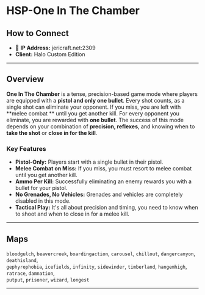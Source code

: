# HSP-One In The Chamber

## How to Connect

* 🔗 **IP Address:** jericraft.net:2309
* **Client:** Halo Custom Edition

---

## Overview

**One In The Chamber** is a tense, precision-based game mode where players are equipped with a **pistol and only one
bullet**. Every shot counts, as a single shot can eliminate your opponent. If you miss, you are left with **melee combat
** until you get another kill. For every opponent you eliminate, you are rewarded with **one bullet**. The success of
this mode depends on your combination of **precision, reflexes**, and knowing when to **take the shot** or **close in
for the kill**.

### Key Features

- **Pistol-Only:** Players start with a single bullet in their pistol.
- **Melee Combat on Miss:** If you miss, you must resort to melee combat until you get another kill.
- **Ammo Per Kill:** Successfully eliminating an enemy rewards you with a bullet for your pistol.
- **No Grenades, No Vehicles:** Grenades and vehicles are completely disabled in this mode.
- **Tactical Play:** It's all about precision and timing, you need to know when to shoot and when to close in for a
  melee kill.

---

## Maps

`bloodgulch`, `beavercreek`, `boardingaction`, `carousel`, `chillout`, `dangercanyon`, `deathisland`,  
`gephyrophobia`, `icefields`, `infinity`, `sidewinder`, `timberland`, `hangemhigh`, `ratrace`, `damnation`,  
`putput`, `prisoner`, `wizard`, `longest`

---